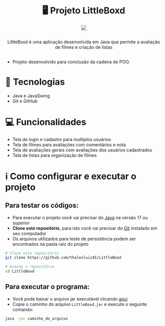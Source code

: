 <h1 align="center">
 🖥️ Projeto LittleBoxd
</h1>
<p align="center">
 <img src="https://i.imgur.com/uDvdhIH.png" />
</p>

##
<p align="center">LittleBoxd é uma aplicação desenvolvida em Java que permite a avaliação de filmes e criação de listas</p>

##

- Projeto desenvolvido para conclusão da cadeira de POO.

# 🚀 Tecnologias
- Java e JavaSwing
- Git e GitHub

# 💻 Funcionalidades
- Tela de login e cadastro para multiplos usuários
- Tela de filmes para avaliações com comentários e nota
- Tela de avaliações gerais com avaliações dos usuários cadastrados
- Tela de listas para organização de filmes

# ℹ Como configurar e executar o projeto
## Para testar os códigos:
- Para executar o projeto você vai precisar do [Java](https://www.java.com/pt-BR/download/) na versão 17 ou superior
- __Clone este repositório__, para isto você vai precisar do [Git](https://git-scm.com) instalado em seu computador
- Os arquivos utilizados para teste de persistência podem ser encontrados na pasta raíz do projeto
```bash
# Clone este repositório
git clone https://github.com/thalesluiz45/LittleBoxd

# Acesse o repositório
cd LittleBoxd
```
## Para executar o programa:
- Você pode baixar o arquivo jar executável clicando [aqui](https://drive.google.com/uc?export=download&id=1BFFaW-fQoephQt7HGgLPqKWTA2e7gV3q)
- Copie o caminho do arquivo `LittleBoxd.jar` e execute o seguinte comando:
```bash
java -jar caminho_do_arquivo
```
